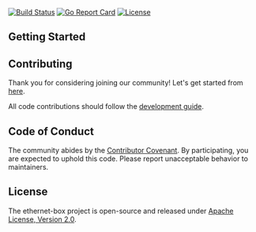 [![Build Status](https://travis-ci.com/ethernet-box.svg?branch=master)](https://travis-ci.com/ethernet-box)
[![Go Report Card](https://goreportcard.com/badge/github.com/ethernet-box)](https://goreportcard.com/report/github.com/ethernet-box)
[![License](https://img.shields.io/badge/License-Apache%202.0-blue.svg)](LICENSE)

## Getting Started

<INSERT-DETAILS>

## Contributing
Thank you for considering joining our community! Let's get started from [here](CONTRIBUTING.md).

All code contributions should follow the [development guide](DEVELOPING.md).

## Code of Conduct
The <INSERT-COMMUNITY-NAME> community abides by the [Contributor Covenant](CODE_OF_CONDUCT.md). By participating, you are expected to uphold this code. Please report unacceptable behavior to <INSERT-CONTACT-METHOD> maintainers.

## License
The ethernet-box project is open-source and released under [Apache License, Version 2.0](LICENSE).
